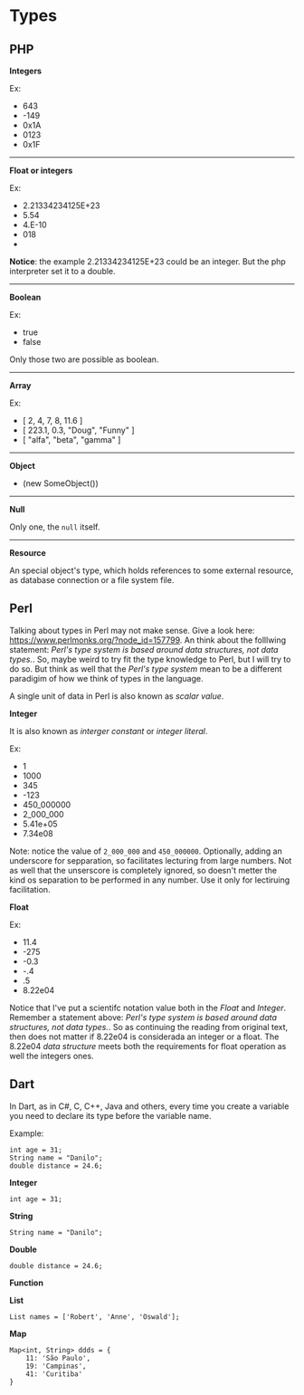 # Types

## PHP

**Integers**

Ex:

* 643
* -149
* 0x1A
* 0123
* 0x1F

---

**Float or integers**

Ex:

* 2.21334234125E+23
* 5.54
* 4.E-10
* 018
* 

**Notice**: the example 2.21334234125E+23 could be an integer. But the php interpreter set it to a double.

---

**Boolean**

Ex:

* true
* false

Only those two are possible as boolean.

---

**Array**

Ex:

* [ 2, 4, 7, 8, 11.6 ]
* [ 223.1, 0.3, "Doug", "Funny" ]
* [ "alfa", "beta", "gamma" ]

---

**Object**

* (new SomeObject())

---

**Null**

Only one, the `null` itself.

---

**Resource**

An special object's type, which holds references to some external resource, as database connection or a file system file.

## Perl

Talking about types in Perl may not make sense. Give a look here: https://www.perlmonks.org/?node_id=157799. An think about the folllwing statement: *Perl's type system is based around data structures, not data types.*. So, maybe weird to try fit the type knowledge to Perl, but I will try to do so. But think as well that the *Perl's type system* mean to be a different paradigim of how we think of types in the language.

A single unit of data in Perl is also known as *scalar value*.

**Integer**

It is also known as *interger constant* or *integer literal*.

Ex:

* 1
* 1000
* 345
* -123
* 450_000000
* 2_000_000
* 5.41e+05
* 7.34e08

Note: notice the value of `2_000_000` and `450_000000`. Optionally, adding an underscore for sepparation, so facilitates lecturing from large numbers. Not as well that the unserscore is completely ignored, so doesn't metter the kind os separation to be performed in any number. Use it only for lectiruing facilitation.

**Float**

Ex:

* 11.4
* -275
* -0.3
* -.4
* .5
* 8.22e04

Notice that I've put a scientifc notation value both in the *Float* and *Integer*. Remember a statement above: *Perl's type system is based around data structures, not data types.*. So as continuing the reading from original text, then does not matter if 8.22e04 is considerada an integer or a float. The 8.22e04 *data structure* meets both the requirements for float operation as well the integers ones.

## Dart

In Dart, as in C#, C, C++, Java and others, every time you create a variable you need to declare its type before the variable name.

Example:

```
int age = 31;
String name = "Danilo";
double distance = 24.6;
```

**Integer**

```
int age = 31;
```

**String**

```
String name = "Danilo";
```

**Double**

```
double distance = 24.6;
```

**Function**

**List**

```
List names = ['Robert', 'Anne', 'Oswald'];
```

**Map**

```
Map<int, String> ddds = {
    11: 'São Paulo',
    19: 'Campinas',
    41: 'Curitiba'
}
```
